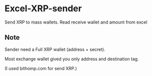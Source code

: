 # Excel-XRP-sender
Send XRP to mass wallets. Read receive wallet and amount from excel


Note
------
Sender need a Full XRP wallet (address + secret). 

Most exchange wallet gived you only address and destination tag.

(I used bithomp.com for send XRP.)
